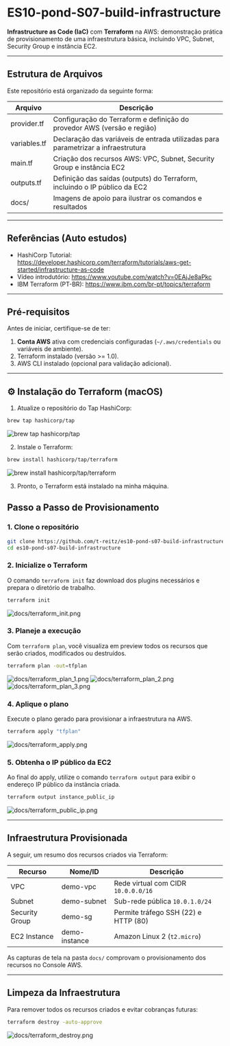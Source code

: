 # ES10-pond-S07-build-infrastructure

**Infrastructure as Code (IaC)** com **Terraform** na AWS: demonstração prática de provisionamento de uma infraestrutura básica, incluindo VPC, Subnet, Security Group e instância EC2.

---

## Estrutura de Arquivos

Este repositório está organizado da seguinte forma:

| Arquivo       | Descrição                                                                 |
|---------------|---------------------------------------------------------------------------|
| provider.tf   | Configuração do Terraform e definição do provedor AWS (versão e região)   |
| variables.tf  | Declaração das variáveis de entrada utilizadas para parametrizar a infraestrutura |
| main.tf       | Criação dos recursos AWS: VPC, Subnet, Security Group e instância EC2      |
| outputs.tf    | Definição das saídas (outputs) do Terraform, incluindo o IP público da EC2 |
| docs/         | Imagens de apoio para ilustrar os comandos e resultados                     |

---

## Referências (Auto estudos)

- HashiCorp Tutorial: https://developer.hashicorp.com/terraform/tutorials/aws-get-started/infrastructure-as-code  
- Vídeo introdutório: https://www.youtube.com/watch?v=0EAjJe8aPkc  
- IBM Terraform (PT-BR): https://www.ibm.com/br-pt/topics/terraform

---

## Pré-requisitos

Antes de iniciar, certifique-se de ter:

1. **Conta AWS** ativa com credenciais configuradas (`~/.aws/credentials` ou variáveis de ambiente).  
2. Terraform instalado (versão >= 1.0).  
3. AWS CLI instalado (opcional para validação adicional).

---

## ⚙️ Instalação do Terraform (macOS)

1. Atualize o repositório do Tap HashiCorp:  
```bash
brew tap hashicorp/tap
```
![brew tap hashicorp/tap](/docs/brew_tap_hashicorp-tap.png)

2. Instale o Terraform:  
```bash
brew install hashicorp/tap/terraform
```
![brew install hashicorp/tap/terraform](/docs/brew_install_hashicorp-tap-terraform.png)

3. Pronto, o Terraform está instalado na minha máquina.

## Passo a Passo de Provisionamento

### 1. Clone o repositório
```bash
git clone https://github.com/t-reitz/es10-pond-s07-build-infrastructure.git
cd es10-pond-s07-build-infrastructure
```

### 2. Inicialize o Terraform
O comando `terraform init` faz download dos plugins necessários e prepara o diretório de trabalho.
```bash
terraform init
```
![docs/terraform_init.png](/docs/terraform_init.png)

### 3. Planeje a execução
Com `terraform plan`, você visualiza em preview todos os recursos que serão criados, modificados ou destruídos.
```bash
terraform plan -out=tfplan
```
![docs/terraform_plan_1.png](/docs/terraform_plan_1.png)
![docs/terraform_plan_2.png](/docs/terraform_plan_2.png)
![docs/terraform_plan_3.png](/docs/terraform_plan_3.png)

### 4. Aplique o plano
Execute o plano gerado para provisionar a infraestrutura na AWS.
```bash
terraform apply "tfplan"
```
![docs/terraform_apply.png](/docs/terraform_apply.png)

### 5. Obtenha o IP público da EC2
Ao final do apply, utilize o comando `terraform output` para exibir o endereço IP público da instância criada.
```bash
terraform output instance_public_ip
```
![docs/terraform_public_ip.png](/docs/terraform_public_ip.png)

---

## Infraestrutura Provisionada

A seguir, um resumo dos recursos criados via Terraform:

| Recurso          | Nome/ID           | Descrição                             |
|------------------|-------------------|---------------------------------------|
| VPC              | demo-vpc          | Rede virtual com CIDR `10.0.0.0/16`   |
| Subnet           | demo-subnet       | Sub-rede pública `10.0.1.0/24`        |
| Security Group   | demo-sg           | Permite tráfego SSH (22) e HTTP (80) |
| EC2 Instance     | demo-instance     | Amazon Linux 2 (`t2.micro`)          |

As capturas de tela na pasta `docs/` comprovam o provisionamento dos recursos no Console AWS.

---

## Limpeza da Infraestrutura

Para remover todos os recursos criados e evitar cobranças futuras:
```bash
terraform destroy -auto-approve
```

![docs/terraform_destroy.png](/docs/terraform_destroy.png)